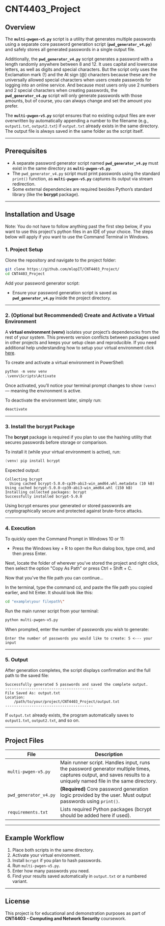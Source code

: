# CNT4403_Project

## Overview
The **`multi-pwgen-v5.py`** script is a utility that generates multiple passwords using a separate core password generation script (**`pwd_generator_v4.py`**) and safely stores all generated passwords in a single output file.

Additionally, the **`pwd_generator_v4.py`** script generates a password with a length randomly anywhere between 8 and 12. It uses capital and lowercase letters, as well as digits and special characters. But the script only uses the Exclamation mark (!) and the At sign (@) characters because these are the universally allowed special characters when users create passwords for logging into an online service. And because most users only use 2 numbers and 2 special characters when creating passwords, the **`pwd_generator_v4.py`** script will only generate passwords with those amounts, but of course, you can always change and set the amount you prefer.

The **`multi-pwgen-v5.py`** script ensures that no existing output files are ever overwritten by automatically appending a number to the filename (e.g., `output1.txt`, `output2.txt`) if `output.txt` already exists in the same directory. The output file is always saved in the same folder as the script itself.

---

## Prerequisites
- A separate password generator script named **`pwd_generator_v4.py`** must exist in the same directory as **`multi-pwgen-v5.py`**.  
- The `pwd_generator_v4.py` script must print passwords using the standard `print()` function, as **`multi-pwgen-v5.py`** captures its output via stream redirection.  
- Some external dependencies are required besides Python’s standard library (like the **bcrypt** package).

---

## Installation and Usage

Note: You do not have to follow anything past the first step below, if you want to use this project's python files in an IDE of your choice. The steps below will apply if you want to use the Command Terminal in Windows.

### 1. Project Setup
Clone the repository and navigate to the project folder:
```bash
git clone https://github.com/mlopIT/CNT4403_Project/
cd CNT4403_Project
```

Add your password generator script:
- Ensure your password generation script is saved as **`pwd_generator_v4.py`** inside the project directory.

---

### 2. (Optional but Recommended) Create and Activate a Virtual Environment
A **virtual environment (venv)** isolates your project’s dependencies from the rest of your system. This prevents version conflicts between packages used in other projects and keeps your setup clean and reproducible. If you need additional help understanding how to setup your virtual environment click [here](https://youtu.be/yG9kmBQAtW4?si=dF8kaSLZFXCaIKBi).

To create and activate a virtual environment in PowerShell:

```powershell
python -m venv venv
.\venv\Scripts\Activate
```

Once activated, you’ll notice your terminal prompt changes to show `(venv)` — meaning the environment is active.

To deactivate the environment later, simply run:
```powershell
deactivate
```

---

### 3. Install the bcrypt Package
The **bcrypt** package is required if you plan to use the hashing utility that secures passwords before storage or comparison.

To install it (while your virtual environment is active), run:
```powershell
(venv) pip install bcrypt
```

Expected output:
```
Collecting bcrypt
  Using cached bcrypt-5.0.0-cp39-abi3-win_amd64.whl.metadata (10 kB)
Using cached bcrypt-5.0.0-cp39-abi3-win_amd64.whl (150 kB)
Installing collected packages: bcrypt
Successfully installed bcrypt-5.0.0
```

Using bcrypt ensures your generated or stored passwords are cryptographically secure and protected against brute-force attacks.

---

### 4. Execution
To quickly open the Command Prompt in Windows 10 or 11: 
- Press the Windows key + R to open the Run dialog box, type cmd, and then press Enter.

Next, locate the folder of wherever you've stored the project and right click, then select the option "Copy As Path" or press Ctrl + Shift + C.

Now that you've the file path you can continue...

In the terminal, type the command cd, and paste the file path you copied earlier, and hit Enter. It should look like this:
```bash
cd "example\your filepath\"
```

Run the main runner script from your terminal:
```bash
python multi-pwgen-v5.py
```

When prompted, enter the number of passwords you wish to generate:
```
Enter the number of passwords you would like to create: 5 <--- your input
```

---

### 5. Output
After generation completes, the script displays confirmation and the full path to the saved file:
```
Successfully generated 5 passwords and saved the complete output.
----------------------------------------
File Saved As: output.txt
Location:
    /path/to/your/project/CNT4403_Project/output.txt
----------------------------------------
```

If `output.txt` already exists, the program automatically saves to `output1.txt`, `output2.txt`, and so on.

---

## Project Files

| File | Description |
|------|--------------|
| `multi-pwgen-v5.py` | Main runner script. Handles input, runs the password generator multiple times, captures output, and saves results to a uniquely named file in the same directory. |
| `pwd_generator_v4.py` | **(Required)** Core password generation logic provided by the user. Must output passwords using `print()`. |
| `requirements.txt` | Lists required Python packages (bcrypt should be added here if used). |

---

## Example Workflow
1. Place both scripts in the same directory.  
2. Activate your virtual environment.  
3. Install `bcrypt` if you plan to hash passwords.  
4. Run `multi-pwgen-v5.py`.  
5. Enter how many passwords you need.  
6. Find your results saved automatically in `output.txt` or a numbered variant.  

---

## License
This project is for educational and demonstration purposes as part of **CNT4403 - Computing and Network Security** coursework.
